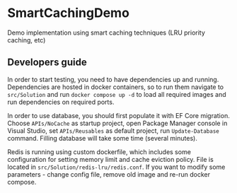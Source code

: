 # SmartCachingDemo
Demo implementation using smart caching techniques (LRU priority caching, etc)


## Developers guide
In order to start testing, you need to have dependencies up and running. Dependencies are hosted in docker containers, so to run them navigate to `src/Solution` and run `docker compose up -d` to load all required images and run dependencies on required ports.

In order to use database, you should first populate it with EF Core migration. Choose `APIs/NoCache` as startup project, open Package Manager console in Visual Studio, set `APIs/Reusables` as default project, run `Update-Database` command. Filling database will take some time (several minutes).

Redis is running using custom dockerfile, which includes some configuration for setting memory limit and cache eviction policy. File is located in `src/Solution/redis-lru/redis.conf`. If you want to modify some parameters - change config file, remove old image and re-run docker compose. 
